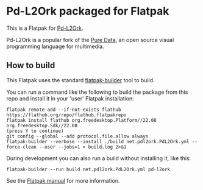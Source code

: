# Pd-L2Ork packaged for Flatpak

This is a Flatpak for [Pd-L2Ork](http://l2ork.music.vt.edu/main/make-your-own-l2ork/software/).

Pd-L2Ork is a popular fork of the [Pure Data](http://puredata.info/), an open
source visual programming language for multimedia.

## How to build

This Flatpak uses the standard
[flatpak-builder](docs.flatpak.org/en/latest/flatpak-builder-command-reference.html)
tool to build.

You can run a command like the following to build the package from this repo
and install it in your 'user' Flatpak installation:

    flatpak remote-add --if-not-exists flathub https://flathub.org/repo/flathub.flatpakrepo
    flatpak install flathub org.freedesktop.Platform//22.08 org.freedesktop.Sdk//22.08
    (press Y to continue)
    git config --global --add protocol.file.allow always
    flatpak-builder --verbose --install ./build net.pdl2ork.PdL2Ork.yml --force-clean --user --jobs=1 > build.log 2>&1

During development you can also run a build without installing it, like this:

    flatpak-builder --run build net.pdl2ork.PdL2Ork.yml pd-l2ork

See the [Flatpak manual](http://docs.flatpak.org/en/latest/) for more information.
